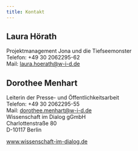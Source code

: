 ```yaml
---
title: Kontakt
---
```


## Laura Hörath
Projektmanagement Jona und die Tiefseemonster  
Telefon: +49 30 2062295-62  
Mail: laura.hoerath@w-i-d.de

## Dorothee Menhart
Leiterin der Presse- und Öffentlichkeitsarbeit  
Telefon: +49 30 2062295-55  
Mail: dorothee.menhart@w-i-d.de  
Wissenschaft im Dialog gGmbH   
Charlottenstraße 80  
D-10117 Berlin 

www.wissenschaft-im-dialog.de